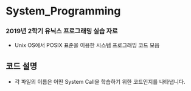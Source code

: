 # System_Programming
### 2019년 2학기 유닉스 프로그래밍 실습 자료
- Unix OS에서 POSIX 표준을 이용한 시스템 프로그래밍 코드 모음

## 코드 설명
- 각 파일의 이름은 어떤 System Call을 학습하기 위한 코드인지를 나타냅니다.